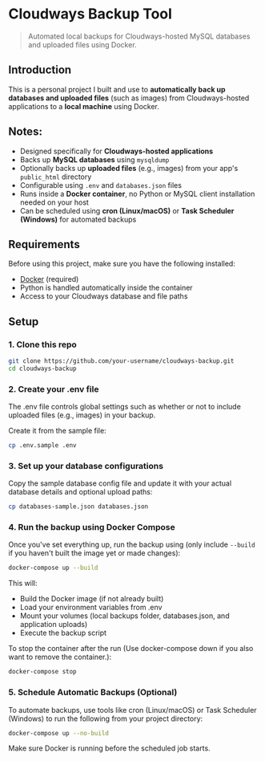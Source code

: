 # Cloudways Backup Tool
> Automated local backups for Cloudways-hosted MySQL databases and uploaded files using Docker.

## Introduction
This is a personal project I built and use to **automatically back up databases and uploaded files** (such as images) from Cloudways-hosted applications to a **local machine** using Docker.

## Notes:
- Designed specifically for **Cloudways-hosted applications**
- Backs up **MySQL databases** using `mysqldump`
- Optionally backs up **uploaded files** (e.g., images) from your app's `public_html` directory
- Configurable using `.env` and `databases.json` files
- Runs inside a **Docker container**, no Python or MySQL client installation needed on your host
- Can be scheduled using **cron (Linux/macOS)** or **Task Scheduler (Windows)** for automated backups

## Requirements

Before using this project, make sure you have the following installed:

- [Docker](https://docs.docker.com/get-docker/) (required)
- Python is handled automatically inside the container
- Access to your Cloudways database and file paths

## Setup

### 1. Clone this repo

```bash
git clone https://github.com/your-username/cloudways-backup.git
cd cloudways-backup
```

### 2. Create your .env file
The .env file controls global settings such as whether or not to include uploaded files (e.g., images) in your backup.

Create it from the sample file:
```bash
cp .env.sample .env
```

### 3. Set up your database configurations
Copy the sample database config file and update it with your actual database details and optional upload paths:
```bash
cp databases-sample.json databases.json
```

### 4. Run the backup using Docker Compose
Once you've set everything up, run the backup using (only include `--build` if you haven't built the image yet or made changes):
```bash
docker-compose up --build
```
This will:
- Build the Docker image (if not already built)
- Load your environment variables from .env
- Mount your volumes (local backups folder, databases.json, and application uploads)
- Execute the backup script

To stop the container after the run (Use docker-compose down if you also want to remove the container.):
```bash
docker-compose stop
```

### 5. Schedule Automatic Backups (Optional)
To automate backups, use tools like cron (Linux/macOS) or Task Scheduler (Windows) to run the following from your project directory:
```bash
docker-compose up --no-build
```
Make sure Docker is running before the scheduled job starts.
